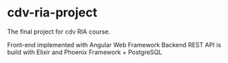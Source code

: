 # cdv-ria-project

The final project for cdv RIA course.

Front-end implemented with Angular Web Framework
Backend REST API is build with Elixir and Phoenix Framework + PostgreSQL
